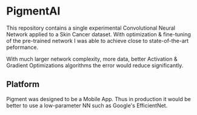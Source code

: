 # PigmentAI
This repository contains a single experimental Convolutional Neural Network applied to a Skin Cancer dataset. With optimization & fine-tuning of the pre-trained network I was able to achieve close to state-of-the-art peformance. 

With much larger network complexity, more data, better Activation & Gradient Optimizations algorithms the error would reduce significantly. 

## Platform
Pigment was designed to be a Mobile App. Thus in production it would be better to use a low-parameter NN such as Google's EfficientNet.

